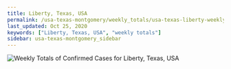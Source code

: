 ```yaml
---
title: Liberty, Texas, USA
permalink: /usa-texas-montgomery/weekly_totals/usa-texas-liberty-weekly_totals.html
last_updated: Oct 25, 2020
keywords: ["Liberty, Texas, USA", "weekly totals"]
sidebar: usa-texas-montgomery_sidebar
---
```


![Weekly Totals of Confirmed Cases for Liberty, Texas, USA](/covid_tracker/images/graphs/usa-texas-liberty-weekly_totals_graph.png)
